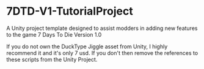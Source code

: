 # 7DTD-V1-TutorialProject
A Unity project template designed to assist modders in adding new features to the game 7 Days To Die Version 1.0

If you do not own the DuckType Jiggle asset from Unity, I highly recommend it and it's only 7 usd.  If you don't then remove the references to these scripts from the Unity Project.
